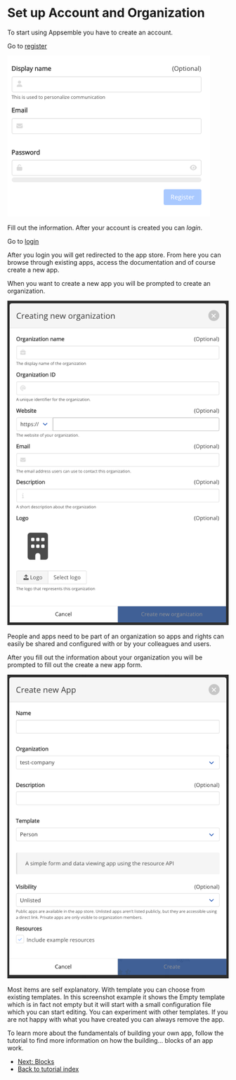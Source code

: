 # Set up Account and Organization

To start using Appsemble you have to create an account.

Go to [register](https://appsemble.app/register)

![Appsemble Account Registration](../../tutorial-assets/register-account.png 'Appsemble Account Registration')

Fill out the information. After your account is created you can _login_.

Go to [login](https://appsemble.app/login)

After you login you will get redirected to the app store. From here you can browse through existing
apps, access the documentation and of course create a new app.

When you want to create a new app you will be prompted to create an organization.

![Create Organization](../../tutorial-assets/create-organization.png 'Create Organization')

People and apps need to be part of an organization so apps and rights can easily be shared and
configured with or by your colleagues and users.

After you fill out the information about your organization you will be prompted to fill out the
create a new app form.

![Create app](../../tutorial-assets/create-new-app.png 'Create app')

Most items are self explanatory. With template you can choose from existing templates. In this
screenshot example it shows the Empty template which is in fact not empty but it will start with a
small configuration file which you can start editing. You can experiment with other templates. If
you are not happy with what you have created you can always remove the app.

To learn more about the fundamentals of building your own app, follow the tutorial to find more
information on how the building... blocks of an app work.

- [Next: Blocks](02-blocks.md)
- [Back to tutorial index](index.md)
